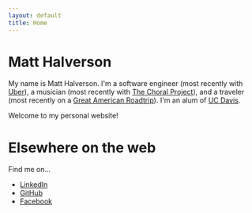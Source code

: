 ```yaml
---
layout: default
title: Home
---
```


# Matt Halverson

My name is Matt Halverson. I'm a software engineer (most recently with
[Uber](https://www.uber.com/)), a musician (most recently with [The Choral
Project](https://www.choralproject.org/)), and a traveler (most recently on a
[Great American Roadtrip](./great_american_roadtrip.html)). I'm an alum of [UC
Davis](https://www.ucdavis.edu/).

Welcome to my personal website!

# Elsewhere on the web

Find me on...

* [LinkedIn](https://www.linkedin.com/in/matt-halverson-6249854b/)
* [GitHub](https://github.com/mhalverson)
* [Facebook](https://www.facebook.com/mhhalverson)
